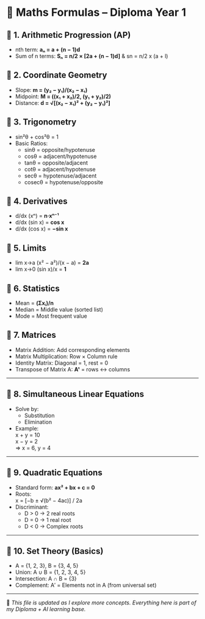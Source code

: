 # 📘 Maths Formulas – Diploma Year 1

## 🔹 1. Arithmetic Progression (AP)
- nth term: **aₙ = a + (n − 1)d**
- Sum of n terms: **Sₙ = n/2 × [2a + (n − 1)d]** & sn = n/2 x (a + l)

## 🔹 2. Coordinate Geometry
- Slope: **m = (y₂ − y₁)/(x₂ − x₁)**
- Midpoint: **M = ((x₁ + x₂)/2, (y₁ + y₂)/2)**
- Distance: **d = √[(x₂ − x₁)² + (y₂ − y₁)²]**

## 🔹 3. Trigonometry
- sin²θ + cos²θ = 1  
- Basic Ratios:
  - sinθ = opposite/hypotenuse  
  - cosθ = adjacent/hypotenuse  
  - tanθ = opposite/adjacent
  - cotθ = adjacent/hypotenuse
  - secθ = hypotenuse/adjacent
  - cosecθ = hypotenuse/opposite

## 🔹 4. Derivatives
- d/dx (xⁿ) = **n·xⁿ⁻¹**
- d/dx (sin x) = **cos x**
- d/dx (cos x) = **−sin x**

## 🔹 5. Limits
- lim x→a (x² − a²)/(x − a) = **2a**
- lim x→0 (sin x)/x = **1**

## 🔹 6. Statistics
- Mean = **(Σxᵢ)/n**
- Median = Middle value (sorted list)
- Mode = Most frequent value
  

## 🔹 7. Matrices

- Matrix Addition: Add corresponding elements
- Matrix Multiplication: Row × Column rule
- Identity Matrix: Diagonal = 1, rest = 0
- Transpose of Matrix A: **Aᵗ** = rows ↔ columns

---

## 🔹 8. Simultaneous Linear Equations

- Solve by:
  - Substitution  
  - Elimination
- Example:  
  x + y = 10  
  x − y = 2  
  ⇒ x = 6, y = 4

---

## 🔹 9. Quadratic Equations

- Standard form: **ax² + bx + c = 0**
- Roots:  
  x = [−b ± √(b² − 4ac)] / 2a
- Discriminant:
  - D > 0 → 2 real roots  
  - D = 0 → 1 real root  
  - D < 0 → Complex roots

---

## 🔹 10. Set Theory (Basics)

- A = {1, 2, 3}, B = {3, 4, 5}
- Union: A ∪ B = {1, 2, 3, 4, 5}
- Intersection: A ∩ B = {3}
- Complement: A′ = Elements not in A (from universal set)


---

🧠 *This file is updated as I explore more concepts. Everything here is part of my Diploma + AI learning base.*
